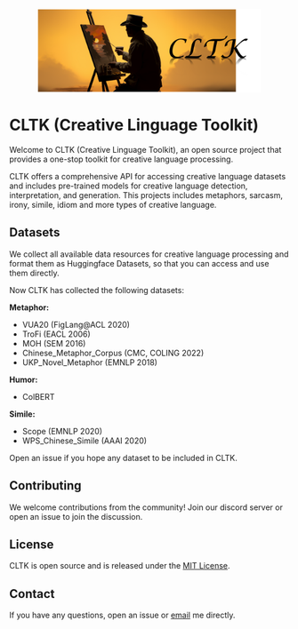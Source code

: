 <p align="center">
    <img src="https://github.com/liyucheng09/cltk/blob/master/imgs/cltk.png" alt="Logo of Selective Context" width="auto" height="150" />
</p>

# CLTK (Creative Linguage Toolkit)

<!-- [![License](https://img.shields.io/badge/License-MIT-blue.svg)](https://opensource.org/licenses/MIT)
[![Python Version](https://img.shields.io/badge/Python-3.7%2B-blue)](https://www.python.org/downloads/release/python-370/)
[![Build Status](https://travis-ci.org/your-username/your-project.svg?branch=master)](https://travis-ci.org/your-username/your-project)
[![Documentation](https://img.shields.io/badge/Documentation-Latest-brightgreen.svg)](https://your-project-documentation-url.com) -->

Welcome to CLTK (Creative Linguage Toolkit), an open source project that provides a one-stop toolkit for creative language processing. 

CLTK offers a comprehensive API for accessing creative language datasets and includes pre-trained models for creative language detection, interpretation, and generation. This projects includes metaphors, sarcasm, irony, simile, idiom and more types of creative language.

## Datasets

We collect all available data resources for creative language processing and format them as Huggingface Datasets, so that you can access and use them directly.

Now CLTK has collected the following datasets:

**Metaphor:**
- VUA20 (FigLang@ACL 2020)
- TroFi (EACL 2006)
- MOH (SEM 2016)
- Chinese_Metaphor_Corpus (CMC, COLING 2022)
- UKP_Novel_Metaphor (EMNLP 2018)

**Humor:**
- ColBERT

**Simile:**
- Scope (EMNLP 2020)
- WPS_Chinese_Simile (AAAI 2020)

Open an issue if you hope any dataset to be included in CLTK.

## Contributing

We welcome contributions from the community! Join our discord server or open an issue to join the discussion.

## License

CLTK is open source and is released under the [MIT License](https://opensource.org/licenses/MIT).

<!-- ## Acknowledgements -->


## Contact

If you have any questions, open an issue or [email](mailto:yucheng.li[at]surrey.ac.uk) me directly.
